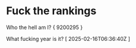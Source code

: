 # Fuck the rankings

Who the hell am I?
{ 9200295 }

What fucking year is it?
[ 2025-02-16T06:36:40Z ]
